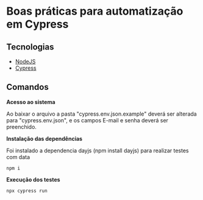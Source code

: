 # Boas práticas para automatização em Cypress

## Tecnologias

- [NodeJS](https://nodejs.org/)
- [Cypress](https://www.cypress.io/)

## Comandos

**Acesso ao sistema**

Ao baixar o arquivo a pasta "cypress.env.json.example" deverá ser alterada para "cypress.env.json", e os campos E-mail e senha deverá ser preenchido.


**Instalação das dependências**

Foi instalado a dependencia dayjs (npm install dayjs) para realizar testes com data

```
npm i
``` 

**Execução dos testes**

```
npx cypress run
``` 
